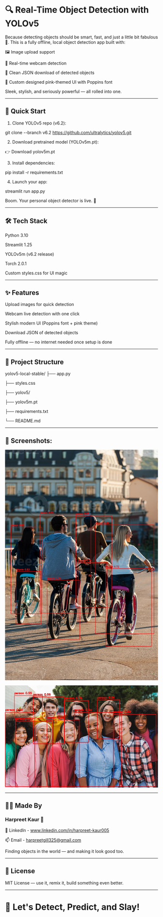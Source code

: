 # **🔍 Real-Time Object Detection with YOLOv5**

Because detecting objects should be smart, fast, and just a little bit fabulous 💖. This is a fully offline, local object detection app built with:

🖼️ Image upload support

🎥 Real-time webcam detection

📄 Clean JSON download of detected objects

🎨 Custom designed pink-themed UI with Poppins font

Sleek, stylish, and seriously powerful — all rolled into one.

---

## **🚀 Quick Start**

1. Clone YOLOv5 repo (v6.2):

git clone --branch v6.2 https://github.com/ultralytics/yolov5.git

2. Download pretrained model (YOLOv5m.pt):

👉 Download yolov5m.pt

3. Install dependencies:

pip install -r requirements.txt

4. Launch your app:

streamlit run app.py

Boom. Your personal object detector is live. 🎯

---

## **🛠️ Tech Stack**

Python 3.10

Streamlit 1.25

YOLOv5m (v6.2 release)

Torch 2.0.1

Custom styles.css for UI magic

---

## **✨ Features**

Upload images for quick detection

Webcam live detection with one click

Stylish modern UI (Poppins font + pink theme)

Download JSON of detected objects

Fully offline — no internet needed once setup is done

---

## **📂 Project Structure**

yolov5-local-stable/
├── app.py

├── styles.css

├── yolov5/

├── yolov5m.pt

├── requirements.txt

└── README.md

---

## **📸 Screenshots:**

![Detected Image](Detected_image.jpg)


![Detected Image](Detected-Image.jpg)


---

## **🙋‍♀️ Made By**

### **Harpreet Kaur 💜**

🔗 LinkedIn - www.linkedin.com/in/harpreet-kaur005

📫 Email - harpreetgill325@gmail.com

Finding objects in the world — and making it look good too.

---

## **📄 License**
MIT License — use it, remix it, build something even better.

---

# **🎀 Let's Detect, Predict, and Slay!**


